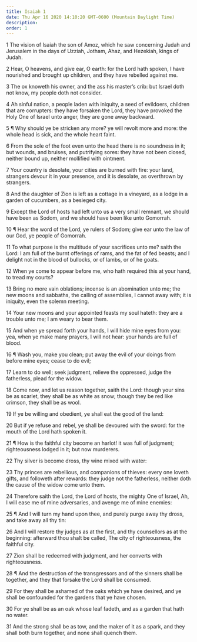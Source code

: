 ```yaml
---
title: Isaiah 1
date: Thu Apr 16 2020 14:10:20 GMT-0600 (Mountain Daylight Time)
description: 
order: 1
---
```


<p>
  1 The vision of Isaiah the son of Amoz, which he saw concerning Judah and
  Jerusalem in the days of Uzziah, Jotham, Ahaz, and Hezekiah, kings of Judah.
</p>
<p>
  2 Hear, O heavens, and give ear, O earth: for the Lord hath spoken, I have
  nourished and brought up children, and they have rebelled against me.
</p>
<p>
  3 The ox knoweth his owner, and the ass his master&#x2019;s crib: but Israel
  doth not know, my people doth not consider.
</p>
<p>
  4 Ah sinful nation, a people laden with iniquity, a seed of evildoers,
  children that are corrupters: they have forsaken the Lord, they have provoked
  the Holy One of Israel unto anger, they are gone away backward.
</p>
<span></span>
<p>
  5 &#xB6; Why should ye be stricken any more? ye will revolt more and more: the
  whole head is sick, and the whole heart faint.
</p>
<p>
  6 From the sole of the foot even unto the head there is no soundness in it;
  but wounds, and bruises, and putrifying sores: they have not been closed,
  neither bound up, neither mollified with ointment.
</p>
<p>
  7 Your country is desolate, your cities are burned with fire: your land,
  strangers devour it in your presence, and it is desolate, as overthrown by
  strangers.
</p>
<p>
  8 And the daughter of Zion is left as a cottage in a vineyard, as a lodge in a
  garden of cucumbers, as a besieged city.
</p>
<p>
  9 Except the Lord of hosts had left unto us a very small remnant, we should
  have been as Sodom, and we should have been like unto Gomorrah.
</p>
<p>
  10 &#xB6; Hear the word of the Lord, ye rulers of Sodom; give ear unto the law
  of our God, ye people of Gomorrah.
</p>
<p>
  11 To what purpose is the multitude of your sacrifices unto me? saith the
  Lord: I am full of the burnt offerings of rams, and the fat of fed beasts; and
  I delight not in the blood of bullocks, or of lambs, or of he goats.
</p>
<p>
  12 When ye come to appear before me, who hath required this at your hand, to
  tread my courts?
</p>
<p>
  13 Bring no more vain oblations; incense is an abomination unto me; the new
  moons and sabbaths, the calling of assemblies, I cannot away with; it is
  iniquity, even the solemn meeting.
</p>
<p>
  14 Your new moons and your appointed feasts my soul hateth: they are a trouble
  unto me; I am weary to bear them.
</p>
<p>
  15 And when ye spread forth your hands, I will hide mine eyes from you: yea,
  when ye make many prayers, I will not hear: your hands are full of blood.
</p>
<p>
  16 &#xB6; Wash you, make you clean; put away the evil of your doings from
  before mine eyes; cease to do evil;
</p>
<p>
  17 Learn to do well; seek judgment, relieve the oppressed, judge the
  fatherless, plead for the widow.
</p>
<p>
  18 Come now, and let us reason together, saith the Lord: though your sins be
  as scarlet, they shall be as white as snow; though they be red like crimson,
  they shall be as wool.
</p>
<p>19 If ye be willing and obedient, ye shall eat the good of the land:</p>
<p>
  20 But if ye refuse and rebel, ye shall be devoured with the sword: for the
  mouth of the Lord hath spoken it.
</p>
<p>
  21 &#xB6; How is the faithful city become an harlot! it was full of judgment;
  righteousness lodged in it; but now murderers.
</p>
<p>22 Thy silver is become dross, thy wine mixed with water:</p>
<p>
  23 Thy princes are rebellious, and companions of thieves: every one loveth
  gifts, and followeth after rewards: they judge not the fatherless, neither
  doth the cause of the widow come unto them.
</p>
<p>
  24 Therefore saith the Lord, the Lord of hosts, the mighty One of Israel, Ah,
  I will ease me of mine adversaries, and avenge me of mine enemies:
</p>
<p>
  25 &#xB6; And I will turn my hand upon thee, and purely purge away thy dross,
  and take away all thy tin:
</p>
<p>
  26 And I will restore thy judges as at the first, and thy counsellors as at
  the beginning: afterward thou shalt be called, The city of righteousness, the
  faithful city.
</p>
<p>
  27 Zion shall be redeemed with judgment, and her converts with righteousness.
</p>
<p>
  28 &#xB6; And the destruction of the transgressors and of the sinners shall be
  together, and they that forsake the Lord shall be consumed.
</p>
<p>
  29 For they shall be ashamed of the oaks which ye have desired, and ye shall
  be confounded for the gardens that ye have chosen.
</p>
<p>
  30 For ye shall be as an oak whose leaf fadeth, and as a garden that hath no
  water.
</p>
<p>
  31 And the strong shall be as tow, and the maker of it as a spark, and they
  shall both burn together, and none shall quench them.
</p>
